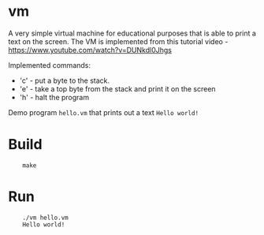 # vm

A very simple virtual machine for educational purposes that is able to print a text on the screen.
The VM is implemented from this tutorial video - https://www.youtube.com/watch?v=DUNkdl0Jhgs

Implemented commands:
* 'c'<x> - put a byte <x> to the stack.
* 'e' - take a top byte from the stack and print it on the screen
* 'h' - halt the program

Demo program `hello.vm` that prints out a text `Hello world!`

Build
=====
```
    make
```    

Run
===
```
    ./vm hello.vm
    Hello world!
```
